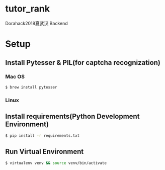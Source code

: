# tutor_rank
Dorahack2018夏武汉 Backend

# Setup

## Install Pytesser & PIL(for captcha recognization)

### Mac OS

```sh
$ brew install pytesser
```

### Linux

## Install requirements(Python Development Environment)

```sh
$ pip install -r requirements.txt
```

## Run Virtual Environment

```sh
$ virtualenv venv && source venv/bin/activate
```